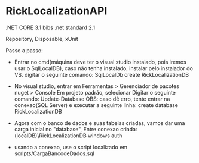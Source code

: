 # RickLocalizationAPI


.NET CORE 3.1
bibs .net standard 2.1


Repository, Disposable, xUnit


Passo a passo:

- Entrar no cmd(máquina deve ter o visual studio instalado, pois iremos usar o SqlLocalDB), caso não tenha instalado, instalar pelo instalador do VS.
  digitar o seguinte comando:
    SqlLocalDb create RickLocalizationDB

- No visual studio, entrar em Ferramentas > Gerenciador de pacotes nuget > Console
  Em projeto padrão, selecionar <Repository>
    Digitar o seguinte comando:
      Update-Database 
      OBS: caso dê erro, tente entrar na conexao(SQL Server) e executar a seguinte linha: create database RickLocalizationDB
      
      
- Agora com o banco de dados e suas tabelas criadas, vamos dar uma carga inicial no "database", 
  Entre conexao criada:
    (localDB)\RickLocalizationDB
    windows auth
      
- usando a conexao, use o script localizado em scripts/CargaBancodeDados.sql


  
      
      
  

